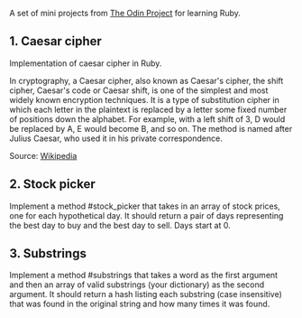 A set of mini projects from <a href="www.theodinproject.com">The Odin Project</a>
for learning Ruby.

<h2>1. Caesar cipher</h2>

Implementation of caesar cipher in Ruby.

In cryptography, a Caesar cipher, also known as Caesar's cipher, the shift cipher, Caesar's code or Caesar shift, is one of the simplest and most widely known encryption techniques. It is a type of substitution cipher in which each letter in the plaintext is replaced by a letter some fixed number of positions down the alphabet. For example, with a left shift of 3, D would be replaced by A, E would become B, and so on. The method is named after Julius Caesar, who used it in his private correspondence.

Source: <a href="https://en.wikipedia.org/wiki/Caesar_cipher">Wikipedia</a>

<h2>2. Stock picker</h2>

Implement a method #stock_picker that takes in an array of stock prices, one for each hypothetical day. It should return a pair of days representing the best day to buy and the best day to sell. Days start at 0.


<h2>3. Substrings</h2>

Implement a method #substrings that takes a word as the first argument and then an array of valid substrings (your dictionary) as the second argument. It should return a hash listing each substring (case insensitive) that was found in the original string and how many times it was found.
